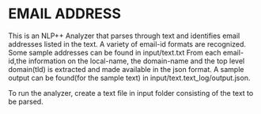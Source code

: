 # EMAIL ADDRESS

This is an NLP++ Analyzer that parses through text and identifies email addresses listed in the text. A variety of email-id formats are recognized. Some sample addresses can be found in input/text.txt
From each email-id,the information on the local-name, the domain-name and the top level domain(tld) is extracted and made available in the json format. A sample output can be found(for the sample text) in input/text.text_log/output.json.

To run the analyzer, create a text file in input folder consisting of the text to be parsed.
